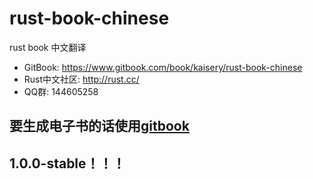 # rust-book-chinese
rust book 中文翻译

* GitBook: https://www.gitbook.com/book/kaisery/rust-book-chinese
* Rust中文社区: http://rust.cc/
* QQ群: 144605258

## 要生成电子书的话使用[gitbook](https://github.com/GitbookIO/gitbook)

## 1.0.0-stable！！！
